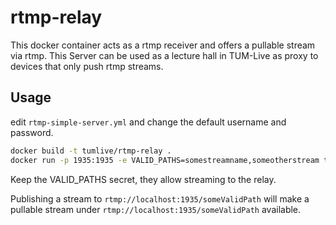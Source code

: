 # rtmp-relay

This docker container acts as a rtmp receiver and offers a pullable stream via rtmp.
This Server can be used as a lecture hall in TUM-Live as proxy to devices that only push rtmp streams.

## Usage

edit `rtmp-simple-server.yml` and change the default username and password.

```bash
docker build -t tumlive/rtmp-relay .
docker run -p 1935:1935 -e VALID_PATHS=somestreamname,someotherstream tumlive/rtmp-relay
```

Keep the VALID_PATHS secret, they allow streaming to the relay.

Publishing a stream to `rtmp://localhost:1935/someValidPath` will make a pullable stream under `rtmp://localhost:1935/someValidPath` available.
